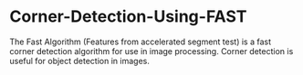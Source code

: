 # Corner-Detection-Using-FAST
The Fast Algorithm (Features from accelerated segment test) is a fast corner detection algorithm for use in image processing. Corner detection is useful for object detection in images.
